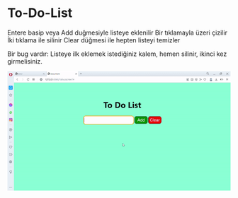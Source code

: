 # To-Do-List

Entere basip veya Add duğmesiyle listeye eklenilir
Bir tıklamayla üzeri çizilir
İki tıklama ile silinir
Clear düğmesi ile hepten listeyi temizler

Bir bug vardır: Listeye ilk eklemek istediğiniz kalem, hemen silinir, ikinci kez girmelisiniz.

![ToDo!](https://github.com/Wadoud101/To-Do-List/blob/master/To%20Do%20List.gif)
